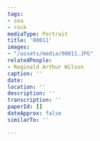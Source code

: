 ```yaml
---
tags:
- sea
- rock
mediaType: Portrait
title: '00011'
images:
- "/assets/media/00011.JPG"
relatedPeople:
- Reginald Arthur Wilson
caption: ''
date: 
location: ''
description: ''
transcription: ''
paperId: []
dateApprox: false
similarTo: ''

---
```

